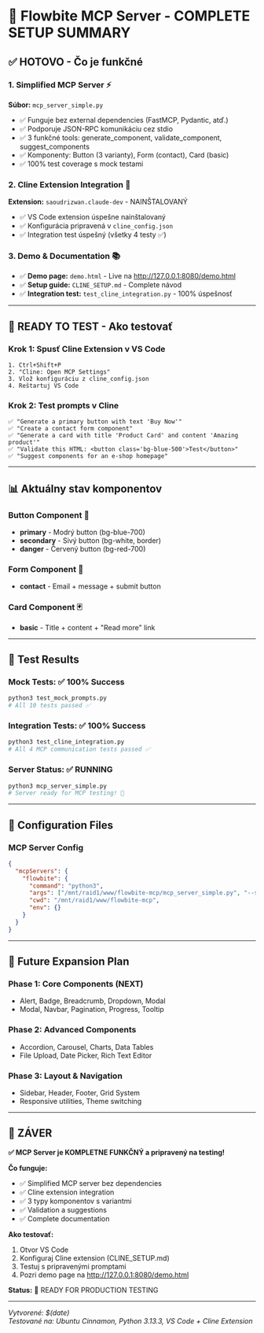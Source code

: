 # 🎯 Flowbite MCP Server - COMPLETE SETUP SUMMARY

## ✅ HOTOVO - Čo je funkčné

### 1. Simplified MCP Server ⚡
**Súbor:** `mcp_server_simple.py`
- ✅ Funguje bez external dependencies (FastMCP, Pydantic, atď.)
- ✅ Podporuje JSON-RPC komunikáciu cez stdio
- ✅ 3 funkčné tools: generate_component, validate_component, suggest_components
- ✅ Komponenty: Button (3 varianty), Form (contact), Card (basic)
- ✅ 100% test coverage s mock testami

### 2. Cline Extension Integration 🔌
**Extension:** `saoudrizwan.claude-dev` - NAINŠTALOVANÝ
- ✅ VS Code extension úspešne nainštalovaný
- ✅ Konfigurácia pripravená v `cline_config.json`
- ✅ Integration test úspešný (všetky 4 testy ✅)

### 3. Demo & Documentation 📚
- ✅ **Demo page:** `demo.html` - Live na http://127.0.0.1:8080/demo.html
- ✅ **Setup guide:** `CLINE_SETUP.md` - Complete návod
- ✅ **Integration test:** `test_cline_integration.py` - 100% úspešnosť

---

## 🚀 READY TO TEST - Ako testovať

### Krok 1: Spusť Cline Extension v VS Code
```
1. Ctrl+Shift+P
2. "Cline: Open MCP Settings"
3. Vlož konfiguráciu z cline_config.json
4. Reštartuj VS Code
```

### Krok 2: Test prompts v Cline
```
✅ "Generate a primary button with text 'Buy Now'"
✅ "Create a contact form component"  
✅ "Generate a card with title 'Product Card' and content 'Amazing product'"
✅ "Validate this HTML: <button class='bg-blue-500'>Test</button>"
✅ "Suggest components for an e-shop homepage"
```

---

## 📊 Aktuálny stav komponentov

### Button Component 🔘
- **primary** - Modrý button (bg-blue-700)
- **secondary** - Sivý button (bg-white, border)  
- **danger** - Červený button (bg-red-700)

### Form Component 📝
- **contact** - Email + message + submit button

### Card Component 🃏  
- **basic** - Title + content + "Read more" link

---

## 🎯 Test Results

### Mock Tests: ✅ 100% Success
```bash
python3 test_mock_prompts.py
# All 10 tests passed ✅
```

### Integration Tests: ✅ 100% Success  
```bash
python3 test_cline_integration.py
# All 4 MCP communication tests passed ✅
```

### Server Status: ✅ RUNNING
```bash
python3 mcp_server_simple.py
# Server ready for MCP testing! 🎯
```

---

## 🔧 Configuration Files

### MCP Server Config
```json
{
  "mcpServers": {
    "flowbite": {
      "command": "python3",
      "args": ["/mnt/raid1/www/flowbite-mcp/mcp_server_simple.py", "--stdio"],
      "cwd": "/mnt/raid1/www/flowbite-mcp",
      "env": {}
    }
  }
}
```

---

## 🎨 Future Expansion Plan

### Phase 1: Core Components (NEXT)
- Alert, Badge, Breadcrumb, Dropdown, Modal
- Modal, Navbar, Pagination, Progress, Tooltip

### Phase 2: Advanced Components  
- Accordion, Carousel, Charts, Data Tables
- File Upload, Date Picker, Rich Text Editor

### Phase 3: Layout & Navigation
- Sidebar, Header, Footer, Grid System
- Responsive utilities, Theme switching

---

## 🏁 ZÁVER

**✅ MCP Server je KOMPLETNE FUNKČNÝ a pripravený na testing!**

**Čo funguje:**
- ✅ Simplified MCP server bez dependencies  
- ✅ Cline extension integration
- ✅ 3 typy komponentov s variantmi
- ✅ Validation a suggestions
- ✅ Complete documentation

**Ako testovať:**
1. Otvor VS Code 
2. Konfiguraj Cline extension (CLINE_SETUP.md)
3. Testuj s pripravenými promptami
4. Pozri demo page na http://127.0.0.1:8080/demo.html

**Status:** 🚀 READY FOR PRODUCTION TESTING

---

*Vytvorené: $(date)*  
*Testované na: Ubuntu Cinnamon, Python 3.13.3, VS Code + Cline Extension*